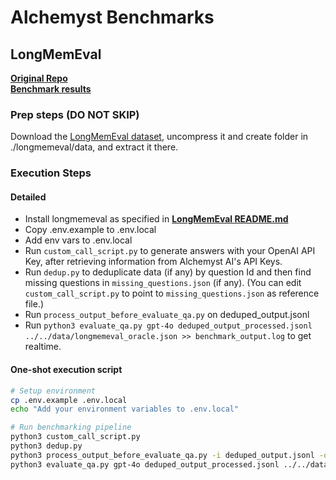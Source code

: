 # Alchemyst Benchmarks

## LongMemEval
[**Original Repo**](https://github.com/xiaowu0162/LongMemEval?tab=readme-ov-file)
<br>
[**Benchmark results**](./longmemeval/src/evaluation/benchmark_output.log)

### Prep steps (DO NOT SKIP)
Download the [LongMemEval dataset](https://drive.google.com/file/d/1zJgtYRFhOh5zDQzzatiddfjYhFSnyQ80/view?usp=sharing), uncompress it and create folder in ./longmemeval/data, and extract it there.

### Execution Steps
#### Detailed
- Install longmemeval as specified in [**LongMemEval README.md**](./longmemeval/README.md)
- Copy .env.example to .env.local
- Add env vars to .env.local
- Run `custom_call_script.py` to generate answers with your OpenAI API Key, after retrieving information from Alchemyst AI's API Keys.
- Run `dedup.py` to deduplicate data (if any) by question Id and then find missing questions in `missing_questions.json` (if any). (You can edit `custom_call_script.py` to point to `missing_questions.json` as reference file.)
- Run `process_output_before_evaluate_qa.py` on deduped_output.jsonl
- Run `python3 evaluate_qa.py gpt-4o deduped_output_processed.jsonl ../../data/longmemeval_oracle.json >> benchmark_output.log` to get realtime.

#### One-shot execution script
```bash
# Setup environment
cp .env.example .env.local
echo "Add your environment variables to .env.local"

# Run benchmarking pipeline
python3 custom_call_script.py
python3 dedup.py
python3 process_output_before_evaluate_qa.py -i deduped_output.jsonl -o deduped_output_processed.jsonl
python3 evaluate_qa.py gpt-4o deduped_output_processed.jsonl ../../data/longmemeval_oracle.json >> benchmark_output.log
```
